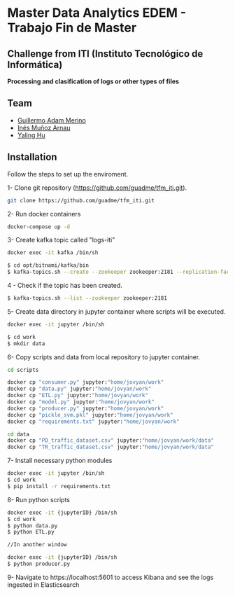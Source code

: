 # Master Data Analytics EDEM - Trabajo Fin de Master

## Challenge from ITI (Instituto Tecnológico de Informática) 
**Processing and clasification of logs or other types of files**  


## Team

* [Guillermo Adam Merino](https://www.linkedin.com/in/guillermo-adam/)
* [Inés Muñoz Arnau](https://www.linkedin.com/in/in%C3%A9s-mu%C3%B1oz-arnau-91b068177/)
* [Yaling Hu](https://www.linkedin.com/in/huyaling/)

## Installation

Follow the steps to set up the enviroment.

1- Clone git repository (https://github.com/guadme/tfm_iti.git).

```sh
git clone https://github.com/guadme/tfm_iti.git
```

2- Run docker containers

```sh
docker-compose up -d
```

3- Create kafka topic called "logs-iti"

```sh
docker exec -it kafka /bin/sh

$ cd opt/bitnami/kafka/bin
$ kafka-topics.sh --create --zookeeper zookeeper:2181 --replication-factor 1 --partitions 1 --topic logs-iti
```

4 - Check if the topic has been created.

```sh
$ kafka-topics.sh --list --zookeeper zookeeper:2181
```

5- Create data directory in jupyter container where scripts will be executed.

```sh
docker exec -it jupyter /bin/sh

$ cd work
$ mkdir data
```

6- Copy scripts and data from local repository to jupyter container.

```sh
cd scripts

docker cp "consumer.py" jupyter:"home/jovyan/work"
docker cp "data.py" jupyter:"home/jovyan/work"
docker cp "ETL.py" jupyter:"home/jovyan/work"
docker cp "model.py" jupyter:"home/jovyan/work"
docker cp "producer.py" jupyter:"home/jovyan/work"
docker cp "pickle_svm.pkl" jupyter:"home/jovyan/work"
docker cp "requirements.txt" jupyter:"home/jovyan/work"

cd data
docker cp "PD_traffic_dataset.csv" jupyter:"home/jovyan/work/data"
docker cp "TR_traffic_dataset.csv" jupyter:"home/jovyan/work/data"
```

7- Install necessary python modules

```sh
docker exec -it jupyter /bin/sh
$ cd work
$ pip install -r requirements.txt
```

8- Run python scripts

```sh
docker exec -it {jupyterID} /bin/sh
$ cd work
$ python data.py
$ python ETL.py

//In another window

docker exec -it {jupyterID} /bin/sh
$ python producer.py
```

9- Navigate to https://localhost:5601 to access Kibana and see the logs ingested in Elasticsearch 
